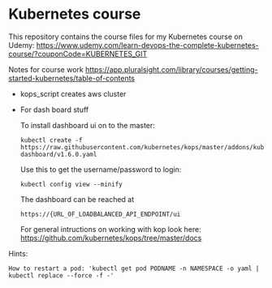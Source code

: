 # Kubernetes course
This repository contains the course files for my Kubernetes course on Udemy: https://www.udemy.com/learn-devops-the-complete-kubernetes-course/?couponCode=KUBERNETES_GIT


Notes for course work  https://app.pluralsight.com/library/courses/getting-started-kubernetes/table-of-contents

- kops_script creates aws cluster

- For dash board stuff

  To install dashboard ui on to the master: 
  
      kubectl create -f https://raw.githubusercontent.com/kubernetes/kops/master/addons/kubernetes-dashboard/v1.6.0.yaml
    
  Use this to get the username/password to login: 
  
      kubectl config view --minify
  
  The dashboard can be reached at 
  
      https://{URL_OF_LOADBALANCED_API_ENDPOINT/ui
  
  
  For general intructions on working with kop look here: https://github.com/kubernetes/kops/tree/master/docs

 Hints:

    How to restart a pod: 'kubectl get pod PODNAME -n NAMESPACE -o yaml | kubectl replace --force -f -'

